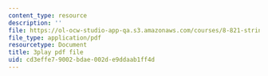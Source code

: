 ```yaml
---
content_type: resource
description: ''
file: https://ol-ocw-studio-app-qa.s3.amazonaws.com/courses/8-821-string-theory-and-holographic-duality-fall-2014/cd3effe79002bdae002de9ddaab1ff4d_eGPpz9kYUCg.pdf
file_type: application/pdf
resourcetype: Document
title: 3play pdf file
uid: cd3effe7-9002-bdae-002d-e9ddaab1ff4d
---
```


